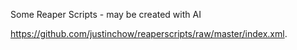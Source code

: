 Some Reaper Scripts - may be created with AI


https://github.com/justinchow/reaperscripts/raw/master/index.xml.

